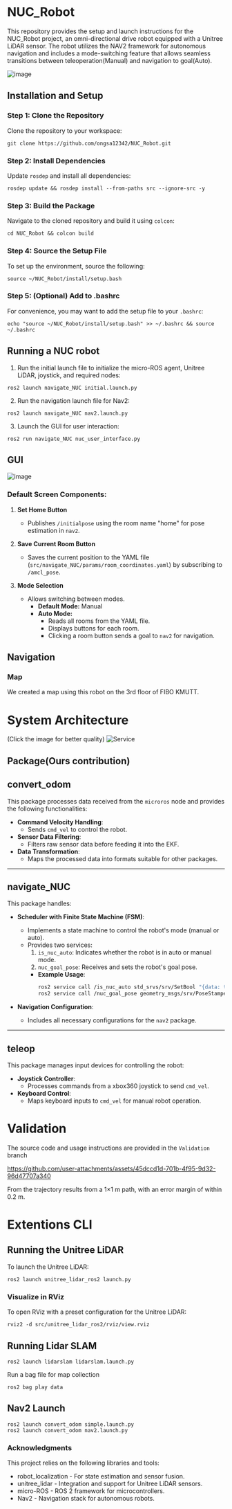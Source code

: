 # NUC_Robot
This repository provides the setup and launch instructions for the NUC_Robot project, an omni-directional drive robot equipped with a Unitree LiDAR sensor. The robot utilizes the NAV2 framework for autonomous navigation and includes a mode-switching feature that allows seamless transitions between teleoperation(Manual) and navigation to goal(Auto).



![image](https://github.com/user-attachments/assets/d8f1b66f-170a-48bb-8e90-d4080bdfe2f4)

## Installation and Setup
### Step 1: Clone the Repository
Clone the repository to your workspace:
```
git clone https://github.com/ongsa12342/NUC_Robot.git
```
### Step 2: Install Dependencies
Update `rosdep` and install all dependencies:
```
rosdep update && rosdep install --from-paths src --ignore-src -y
```
### Step 3: Build the Package
Navigate to the cloned repository and build it using `colcon`:
```
cd NUC_Robot && colcon build
```
### Step 4: Source the Setup File
To set up the environment, source the following:
```
source ~/NUC_Robot/install/setup.bash
```
### Step 5: (Optional) Add to .bashrc
For convenience, you may want to add the setup file to your `.bashrc`:
```
echo "source ~/NUC_Robot/install/setup.bash" >> ~/.bashrc && source ~/.bashrc
```
## Running a NUC robot
1. Run the initial launch file to initialize the micro-ROS agent, Unitree LiDAR, joystick, and required nodes:
```
ros2 launch navigate_NUC initial.launch.py
```
2. Run the navigation launch file for Nav2:
```
ros2 launch navigate_NUC nav2.launch.py
```
3. Launch the GUI for user interaction:
```
ros2 run navigate_NUC nuc_user_interface.py
```
## GUI

![image](https://github.com/user-attachments/assets/f19cb0b6-cc70-402d-8ddf-b174f58a1582)

### Default Screen Components:
1. **Set Home Button**  
   - Publishes `/initialpose` using the room name "home" for pose estimation in `nav2`.

2. **Save Current Room Button**  
   - Saves the current position to the YAML file (`src/navigate_NUC/params/room_coordinates.yaml`) by subscribing to `/amcl_pose`.

3. **Mode Selection**  
   - Allows switching between modes.  
     - **Default Mode:** Manual  
     - **Auto Mode:**  
       - Reads all rooms from the YAML file.  
       - Displays buttons for each room.  
       - Clicking a room button sends a goal to `nav2` for navigation.


## Navigation
### Map
We created a map using this robot on the 3rd floor of FIBO KMUTT.

# System Architecture
(Click the image for better quality)
![Service](https://github.com/user-attachments/assets/ccf2474a-6c85-491e-aa48-fde32683ebc5)

## Package(Ours contribution)

## **convert_odom**
This package processes data received from the `microros` node and provides the following functionalities:
- **Command Velocity Handling**:
  - Sends `cmd_vel` to control the robot.
- **Sensor Data Filtering**:
  - Filters raw sensor data before feeding it into the EKF.
- **Data Transformation**:
  - Maps the processed data into formats suitable for other packages.

---

## **navigate_NUC**
This package handles:
- **Scheduler with Finite State Machine (FSM)**:
  - Implements a state machine to control the robot's mode (manual or auto).
  - Provides two services:
    1. `is_nuc_auto`: Indicates whether the robot is in auto or manual mode.
    2. `nuc_goal_pose`: Receives and sets the robot's goal pose.
    - **Example Usage**:
      ```bash
      ros2 service call /is_nuc_auto std_srvs/srv/SetBool "{data: true}"
      ros2 service call /nuc_goal_pose geometry_msgs/srv/PoseStamped "{pose: {position: {x: 1.0, y: 2.0, z: 0.0}, orientation: {w: 1.0}}}"
      ```

- **Navigation Configuration**:
  - Includes all necessary configurations for the `nav2` package.

---

## **teleop**
This package manages input devices for controlling the robot:
- **Joystick Controller**:
  - Processes commands from a xbox360 joystick to send `cmd_vel`.
- **Keyboard Control**:
  - Maps keyboard inputs to `cmd_vel` for manual robot operation.



# Validation

The source code and usage instructions are provided in the `Validation` branch


https://github.com/user-attachments/assets/45dccd1d-701b-4f95-9d32-96d47707a340

From the trajectory results from a 1×1 m path, with an error margin of within 0.2 m.


# Extentions CLI
## Running the Unitree LiDAR
To launch the Unitree LiDAR:
```
ros2 launch unitree_lidar_ros2 launch.py
```
### Visualize in RViz
To open RViz with a preset configuration for the Unitree LiDAR:
```
rviz2 -d src/unitree_lidar_ros2/rviz/view.rviz
```
## Running Lidar SLAM
```
ros2 launch lidarslam lidarslam.launch.py
```
Run a bag file for map collection
```
ros2 bag play data
```
## Nav2 Launch 
```
ros2 launch convert_odom simple.launch.py 
ros2 launch convert_odom nav2.launch.py 
```
### Acknowledgments
This project relies on the following libraries and tools:
 - robot_localization - For state estimation and sensor fusion.
 - unitree_lidar - Integration and support for Unitree LiDAR sensors.
 - micro-ROS - ROS 2 framework for microcontrollers.
 - Nav2 - Navigation stack for autonomous robots.
